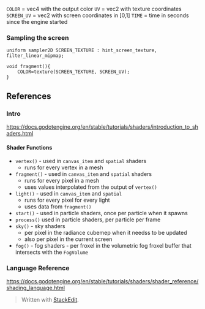 
`COLOR` = vec4 with the output color
`UV` = vec2 with texture coordinates
`SCREEN_UV` = vec2 with screen coordinates in [0,1]
`TIME` = time in seconds since the engine started
### Sampling the screen
```hlsl
uniform sampler2D SCREEN_TEXTURE : hint_screen_texture, filter_linear_mipmap;

void fragment(){
	COLOR=texture(SCREEN_TEXTURE, SCREEN_UV);
}
```

## References
### Intro
https://docs.godotengine.org/en/stable/tutorials/shaders/introduction_to_shaders.html
#### Shader Functions
* `vertex()` - used in `canvas_item` and `spatial` shaders
	* runs for every vertex in a mesh
* `fragment()` - used in `canvas_item` and `spatial` shaders
	* runs for every pixel in a mesh
	* uses  values interpolated from the output of `vertex()`
* `light()` - used in `canvas_item` and `spatial` 
	* runs for every pixel for every light
	* uses data from `fragment()`
* `start()` - used in particle shaders, once per particle when it spawns
* `process()` used in particle shaders, per particle per frame
* `sky()` - sky shaders
	* per pixel in the radiance cubemep when it needss to be updated
	* also per pixel in the current screen
* `fog()` - fog shaders - per froxel in the volumetric fog froxel buffer that intersects with the `FogVolume`
### Language Reference
https://docs.godotengine.org/en/stable/tutorials/shaders/shader_reference/shading_language.html






> Written with [StackEdit](https://stackedit.io/).
<!--stackedit_data:
eyJoaXN0b3J5IjpbLTIyODA4MzgxNCwtMTMxMjY4MDA2LC0xND
k1ODYxOTc5XX0=
-->